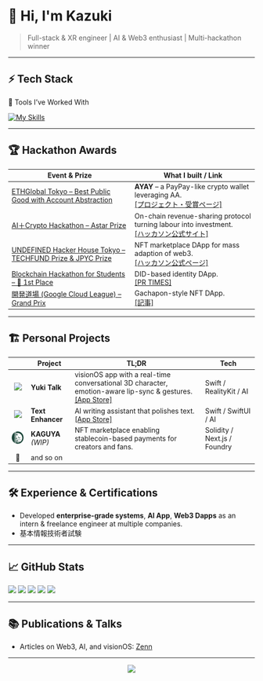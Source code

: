 # 👋 Hi, I'm **Kazuki**
> Full-stack & XR engineer | AI & Web3 enthusiast | Multi-hackathon winner

---

## ⚡ Tech Stack

🧰 Tools I’ve Worked With

[![My Skills](https://skillicons.dev/icons?i=py,flask,js,ts,react,nextjs,bootstrap,tailwind,redux,jest,vue,nodejs,npm,yarn,pnpm,vercel,swift,solidity,ipfs,java,spring,eclipse,go,docker,git,github,cloudflare,aws,firebase,mysql,postgres,mongodb,ipfs,postman,unity,vscode,figma,html,css,sass,md,linux,apple,windows,notion,discord&perline=9)](https://skillicons.dev)

---

## 🏆 Hackathon Awards

| Event & Prize | What I built / Link |
|---------------|---------------------|
| [ETHGlobal Tokyo – Best Public Good with Account Abstraction](https://ethglobal.com/showcase/ayay-64zt9) | **AYAY** – a PayPay-like crypto wallet leveraging AA.<br>[[プロジェクト・受賞ページ]](https://ethglobal.com/showcase/ayay-64zt9) |
| [AI＋Crypto Hackathon – Astar Prize](https://ai-crypto-hack.framer.website/) | On-chain revenue-sharing protocol turning labour into investment.<br>[[ハッカソン公式サイト]](https://ai-crypto-hack.framer.website/) |
| [UNDEFINED Hacker House Tokyo – TECHFUND Prize & JPYC Prize](https://app.akindo.io/hackathons/Z4laLKRWEs7z02Pv8) | NFT marketplace DApp for mass adaption of web3.<br>[[ハッカソン公式ページ]](https://app.akindo.io/hackathons/Z4laLKRWEs7z02Pv8) |
| [Blockchain Hackathon for Students – 🏅 1st Place](https://prtimes.jp/main/html/rd/p/000000005.000111066.html) | DID-based identity DApp.<br>[[PR TIMES]](https://prtimes.jp/main/html/rd/p/000000005.000111066.html) |
| [開発道場 (Google Cloud League) – Grand Prix](https://bangumi.gu3.co.jp/articles/841) | Gachapon-style NFT DApp.<br>[[記事]](https://bangumi.gu3.co.jp/articles/841) |

---

## 🏗️ Personal Projects

|   | Project | TL;DR | Tech |
|:-:|---------|-------|------|
| <img src="https://is1-ssl.mzstatic.com/image/thumb/Purple211/v4/71/2c/68/712c68f5-8de6-c4dc-dc6d-289618b62d47/AppIcon.lsr/460x0w.webp" width="48" /> | **Yuki Talk** | visionOS app with a real-time conversational 3D character, emotion-aware lip-sync & gestures.<br>[[App Store]](https://apps.apple.com/us/app/yuki-talk/id6742395367?platform=vision) | Swift / RealityKit / AI |
| <img src="https://is1-ssl.mzstatic.com/image/thumb/Purple221/v4/49/f4/d8/49f4d8b4-7c4c-92a7-264b-511f99620e8c/AppIcon-0-0-1x_U007ephone-0-1-85-220.png/460x0w.webp" width="48" /> | **Text Enhancer** | AI writing assistant that polishes text.<br>[[App Store]](https://apps.apple.com/us/app/text-enhancer/id6745430882) | Swift / SwiftUI / AI |
| <img src="/assets/images/kaguya-logo.svg" width="48" /> | **KAGUYA** *(WIP)* | NFT marketplace enabling stablecoin-based payments for creators and fans. | Solidity / Next.js / Foundry|
| 🚧 | and so on | |

---

## 🛠️ Experience & Certifications

- Developed **enterprise-grade systems**, **AI App**, **Web3 Dapps** as an intern & freelance engineer at multiple companies.
- 基本情報技術者試験

---

## 📈 GitHub Stats

![](http://github-profile-summary-cards.vercel.app/api/cards/profile-details?username=setouchi-h&theme=nord_dark)
![](http://github-profile-summary-cards.vercel.app/api/cards/repos-per-language?username=setouchi-h&theme=nord_dark)
![](http://github-profile-summary-cards.vercel.app/api/cards/most-commit-language?username=setouchi-h&theme=nord_dark)
![](http://github-profile-summary-cards.vercel.app/api/cards/stats?username=setouchi-h&theme=nord_dark)
![](http://github-profile-summary-cards.vercel.app/api/cards/productive-time?username=setouchi-h&theme=nord_dark&utcOffset=9)

---

## 📚 Publications & Talks

- Articles on Web3, AI, and visionOS: [Zenn](https://zenn.dev/kazuk_super)

---

<p align="center">
  <img src="https://capsule-render.vercel.app/api?type=waving&color=0:1e3c72,100:2a5298&height=120&section=footer"/>
</p>

